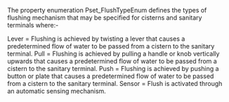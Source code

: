 The property enumeration Pset_FlushTypeEnum defines the types of flushing mechanism that may be specified for cisterns and sanitary terminals where:-

Lever =	Flushing is achieved by twisting a lever that causes a predetermined flow of water to be passed from a cistern to the sanitary terminal.
Pull =	Flushing is achieved by pulling a handle or knob vertically upwards that causes a predetermined flow of water to be passed from a cistern to the sanitary terminal.
Push =	Flushing is achieved by pushing a button or plate that causes a predetermined flow of water to be passed from a cistern to the sanitary terminal.
Sensor = Flush is activated through an automatic sensing mechanism.